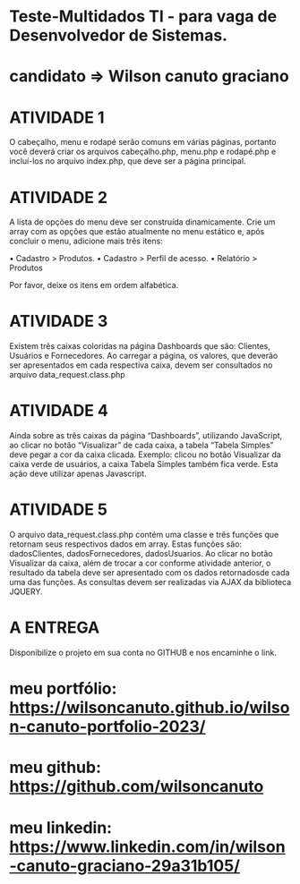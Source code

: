 # Teste-Multidados TI - para vaga de Desenvolvedor de Sistemas.

# candidato => Wilson canuto graciano



# ATIVIDADE 1

O cabeçalho, menu e rodapé serão comuns em várias páginas, portanto você
deverá criar os arquivos cabeçalho.php, menu.php e rodapé.php e incluí-los 
no arquivo index.php, que deve ser a página principal.

# ATIVIDADE 2

A lista de opções do menu deve ser construída dinamicamente. 
Crie um array com as opções que estão atualmente no menu estático e, após 
concluir o menu, adicione mais três itens: 

• Cadastro > Produtos.
• Cadastro > Perfil de acesso.
• Relatório > Produtos

Por favor, deixe os itens em ordem alfabética.


# ATIVIDADE 3

Existem três caixas coloridas na página Dashboards que são: Clientes, 
Usuários e Fornecedores. Ao carregar a página, os valores, que deverão ser 
apresentados em cada respectiva caixa, devem ser consultados no arquivo data_request.class.php

# ATIVIDADE 4

Ainda sobre as três caixas da página “Dashboards”, utilizando JavaScript, ao 
clicar no botão “Visualizar” de cada caixa, a tabela “Tabela Simples” deve 
pegar a cor da caixa clicada. Exemplo: clicou no botão Visualizar da caixa verde 
de usuários, a caixa Tabela Simples também fica verde. 
Esta ação deve utilizar apenas Javascript.

# ATIVIDADE 5

O arquivo data_request.class.php contém uma classe e três funções que 
retornam seus respectivos dados em array. Estas funções são: dadosClientes, 
dadosFornecedores, dadosUsuarios. Ao clicar no botão Visualizar da caixa, além 
de trocar a cor conforme atividade anterior, o resultado da tabela deve ser apresentado 
com os dados retornadosde cada uma das funções. 
As consultas devem ser realizadas via AJAX da biblioteca JQUERY.

# A ENTREGA

Disponibilize o projeto em sua conta no GITHUB e nos encaminhe o link.


# meu portfólio: https://wilsoncanuto.github.io/wilson-canuto-portfolio-2023/


# meu github: https://github.com/wilsoncanuto


# meu linkedin: https://www.linkedin.com/in/wilson-canuto-graciano-29a31b105/





